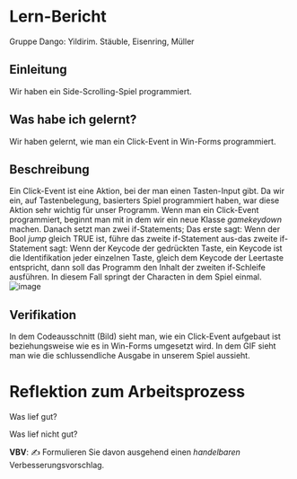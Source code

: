 # Lern-Bericht
Gruppe Dango: Yildirim. Stäuble, Eisenring, Müller

## Einleitung

Wir haben ein Side-Scrolling-Spiel programmiert.

## Was habe ich gelernt?

Wir haben gelernt, wie man ein Click-Event in Win-Forms programmiert.

## Beschreibung

Ein Click-Event ist eine Aktion, bei der man einen Tasten-Input gibt. Da wir ein, auf Tastenbelegung, basierters Spiel programmiert haben, war diese Aktion sehr wichtig für unser Programm. Wenn man ein Click-Event programmiert, beginnt man mit in dem wir ein neue Klasse *gamekeydown* machen. Danach setzt man zwei if-Statements; Das erste sagt: Wenn der Bool *jump* gleich TRUE ist, führe das zweite if-Statement aus-das zweite if-Statement sagt: Wenn der Keycode der gedrückten Taste, ein Keycode ist die Identifikation jeder einzelnen Taste, gleich dem Keycode der Leertaste entspricht, dann soll das Programm den Inhalt der zweiten if-Schleife ausführen. In diesem Fall springt der Characten in dem Spiel einmal.   
![image](https://user-images.githubusercontent.com/111043950/209093265-a865cdd8-1186-4c35-a349-5a38ad7357d9.png)


## Verifikation
In dem Codeausschnitt (Bild) sieht man, wie ein Click-Event aufgebaut ist beziehungsweise wie es in Win-Forms umgesetzt wird. 
In dem GIF sieht man wie die schlussendliche Ausgabe in unserem Spiel aussieht.
# Reflektion zum Arbeitsprozess

Was lief gut?


Was lief nicht gut?

**VBV**: ✍️ Formulieren Sie davon ausgehend einen *handelbaren* Verbesserungsvorschlag.

